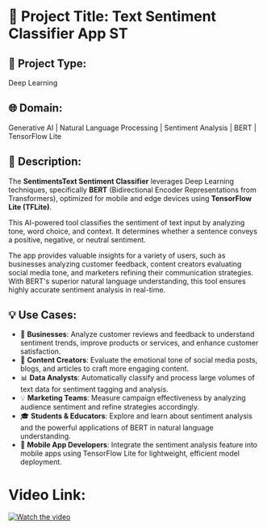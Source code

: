 # 🌟 Project Title: Text Sentiment Classifier App ST  

## 🎯 Project Type:  
Deep Learning  

## 🌐 Domain:  
Generative AI | Natural Language Processing | Sentiment Analysis | BERT | TensorFlow Lite  

## 📄 Description:  
The **SentimentsText Sentiment Classifier** leverages Deep Learning techniques, specifically **BERT** (Bidirectional Encoder Representations from Transformers), optimized for mobile and edge devices using **TensorFlow Lite (TFLite)**.  

This AI-powered tool classifies the sentiment of text input by analyzing tone, word choice, and context. It determines whether a sentence conveys a positive, negative, or neutral sentiment.  

The app provides valuable insights for a variety of users, such as businesses analyzing customer feedback, content creators evaluating social media tone, and marketers refining their communication strategies. With BERT's superior natural language understanding, this tool ensures highly accurate sentiment analysis in real-time.  

## 💡 Use Cases:  
- 📝 **Businesses**: Analyze customer reviews and feedback to understand sentiment trends, improve products or services, and enhance customer satisfaction.  
- 💬 **Content Creators**: Evaluate the emotional tone of social media posts, blogs, and articles to craft more engaging content.  
- 📊 **Data Analysts**: Automatically classify and process large volumes of text data for sentiment tagging and analysis.  
- 💡 **Marketing Teams**: Measure campaign effectiveness by analyzing audience sentiment and refine strategies accordingly.  
- 🎓 **Students & Educators**: Explore and learn about sentiment analysis and the powerful applications of BERT in natural language understanding.  
- 📱 **Mobile App Developers**: Integrate the sentiment analysis feature into mobile apps using TensorFlow Lite for lightweight, efficient model deployment.  

# Video Link:
[![Watch the video](https://img.youtube.com/vi/BDgTtcdVbJw/0.jpg)](https://www.youtube.com/watch?v=BDgTtcdVbJw)

